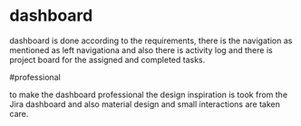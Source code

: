 # dashboard
dashboard is done according to the requirements, there is the navigation as mentioned as left navigationa and also there is activity log and there is project board for the assigned and completed tasks.

#professional

to make the dashboard professional the design inspiration is took from the Jira dashboard and also material design and small interactions are taken care.
